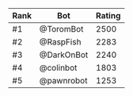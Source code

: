 Rank|Bot|Rating
---|---|---
#1|@ToromBot|2500
#2|@RaspFish|2283
#3|@DarkOnBot|2240
#4|@colinbot|1803
#5|@pawnrobot|1253
